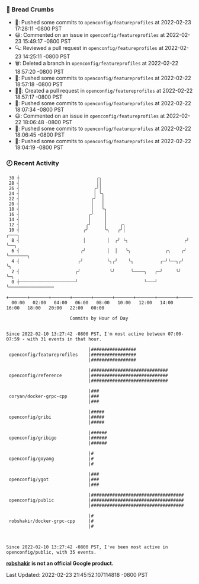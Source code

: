 ### 🍞 Bread Crumbs

 * 🚢: Pushed some commits to `openconfig/featureprofiles` at 2022-02-23 17:28:11 -0800 PST
 * 😃: Commented on an issue in `openconfig/featureprofiles` at 2022-02-23 15:49:17 -0800 PST
 * 🔍: Reviewed a pull request in  `openconfig/featureprofiles` at 2022-02-23 14:25:11 -0800 PST
 * 🗑: Deleted a branch in `openconfig/featureprofiles` at 2022-02-22 18:57:20 -0800 PST
 * 🚢: Pushed some commits to `openconfig/featureprofiles` at 2022-02-22 18:57:18 -0800 PST
 * ✍🏼: Created a pull request in `openconfig/featureprofiles` at 2022-02-22 18:57:17 -0800 PST
 * 🚢: Pushed some commits to `openconfig/featureprofiles` at 2022-02-22 18:07:34 -0800 PST
 * 😃: Commented on an issue in `openconfig/featureprofiles` at 2022-02-22 18:06:48 -0800 PST
 * 🚢: Pushed some commits to `openconfig/featureprofiles` at 2022-02-22 18:06:45 -0800 PST
 * 🚢: Pushed some commits to `openconfig/featureprofiles` at 2022-02-22 18:04:19 -0800 PST

### 🕘 Recent Activity
```
 30 ┼                             ╭╮
 28 ┤                             ││
 26 ┤                            ╭╯│
 24 ┤                            │ ╰╮
 22 ┤                           ╭╯  │
 20 ┤                           │   │
 18 ┤                           │   ╰╮
 16 ┤                          ╭╯    │
 14 ┤                          │     │
 12 ┤                         ╭╯     │     ╭╮
 10 ┤                        ╭╯      ╰╮   ╭╯│                       ╭───╮
  8 ┤                        │        │  ╭╯ ╰╮                     ╭╯   ╰──╮
  6 ┤                       ╭╯        │  │   ╰╮             ╭╮    ╭╯       ╰───────╮
  4 ┤                      ╭╯         ╰╮╭╯    ╰╮          ╭─╯╰──╮╭╯                ╰╮
  2 ┤                     ╭╯           ╰╯      ╰────╮   ╭─╯     ╰╯                  ╰─╮
  0 ┼─────────────────────╯                         ╰───╯                             ╰─────────────────
    +───────+───────+───────+───────+───────+───────+───────+───────+───────+───────+───────+───────+────
  00:00   02:00   04:00   06:00   08:00   10:00   12:00   14:00   16:00   18:00   20:00   22:00   00:00   

						Commits by Hour of Day


Since 2022-02-10 13:27:42 -0800 PST, I'm most active between 07:00-07:59 - with 31 events in that hour.

```



```
                               |#################
 openconfig/featureprofiles    |#################
                               |#################

                               |#############################
 openconfig/reference          |#############################
                               |#############################

                               |###
 coryan/docker-grpc-cpp        |###
                               |###

                               |#####
 openconfig/gribi              |#####
                               |#####

                               |######
 openconfig/gribigo            |######
                               |######

                               |#
 openconfig/goyang             |#
                               |#

                               |###
 openconfig/ygot               |###
                               |###

                               |###################################
 openconfig/public             |###################################
                               |###################################

                               |#
 robshakir/docker-grpc-cpp     |#
                               |#



Since 2022-02-10 13:27:42 -0800 PST, I've been most active in openconfig/public, with 35 events.

```
**[robshakir](mailto:robjs@google.com) is not an official Google product.**  


Last Updated: 2022-02-23 21:45:52.107114818 -0800 PST
